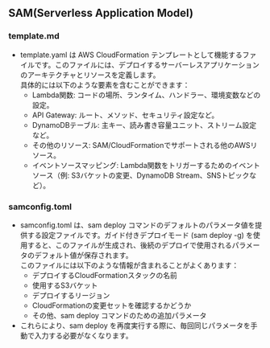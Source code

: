 ## SAM(Serverless Application Model)
### template.md
* template.yaml は AWS CloudFormation テンプレートとして機能するファイルです。このファイルには、デプロイするサーバーレスアプリケーションのアーキテクチャとリソースを定義します。
<br>具体的には以下のような要素を含むことができます：
  * Lambda関数: コードの場所、ランタイム、ハンドラー、環境変数などの設定。
  * API Gateway: ルート、メソッド、セキュリティ設定など。
  * DynamoDBテーブル: 主キー、読み書き容量ユニット、ストリーム設定など。
  * その他のリソース: SAM/CloudFormationでサポートされる他のAWSリソース。
  * イベントソースマッピング: Lambda関数をトリガーするためのイベントソース（例: S3バケットの変更、DynamoDB Stream、SNSトピックなど）。
### samconfig.toml
* samconfig.toml は、sam deploy コマンドのデフォルトのパラメータ値を提供する設定ファイルです。ガイド付きデプロイモード (sam deploy -g) を使用すると、このファイルが生成され、後続のデプロイで使用されるパラメータのデフォルト値が保存されます。
<br>このファイルには以下のような情報が含まれることがよくあります：
  * デプロイするCloudFormationスタックの名前
  * 使用するS3バケット
  * デプロイするリージョン
  * CloudFormationの変更セットを確認するかどうか
  * その他、sam deploy コマンドのための追加パラメータ
* これらにより、sam deploy を再度実行する際に、毎回同じパラメータを手動で入力する必要がなくなります。